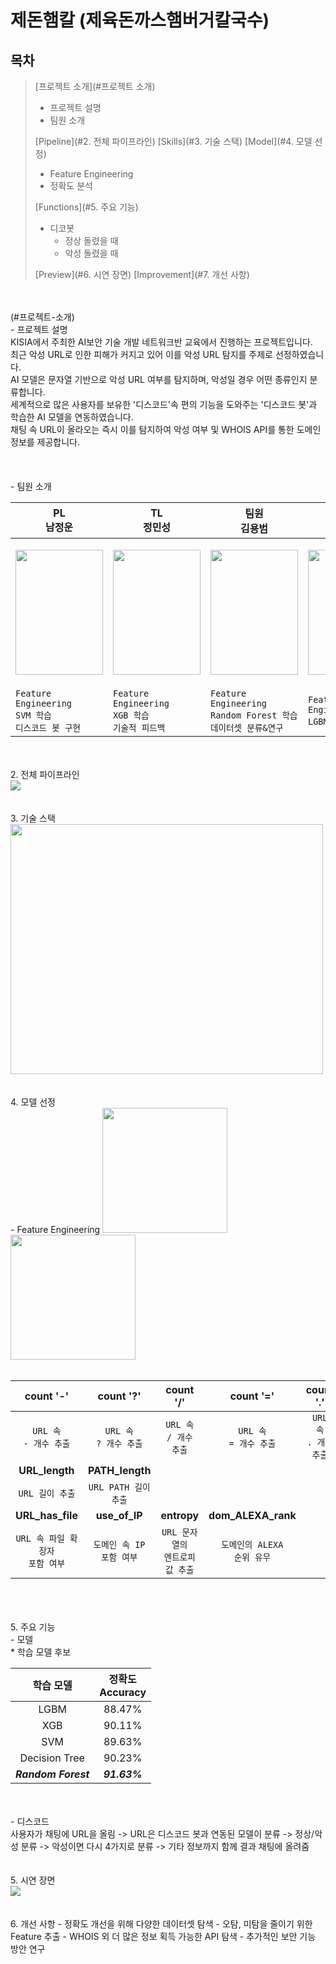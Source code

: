 제돈햄칼 (제육돈까스햄버거칼국수)
==================================
## 목차

> [프로젝트 소개](#프로젝트 소개)
>   - 프로젝트 설명
>   - 팀원 소개
>
> [Pipeline](#2. 전체 파이프라인)
> [Skills](#3. 기술 스택)
> [Model](#4. 모델 선정)
>
>   - Feature Engineering
>   - 정확도 분석
>  
> [Functions](#5. 주요 기능)
>  - 디코봇
>       - 정상 돌렸을 때
>       - 악성 돌렸을 때
>
> [Preview](#6. 시연 장면)
> [Improvement](#7. 개선 사항)
<br>
<br>
(#프로젝트-소개)
<br>
- 프로젝트 설명
<br>
KISIA에서 주최한 AI보안 기술 개발 네트워크반 교육에서 진행하는 프로젝트입니다.
<br>
최근 악성 URL로 인한 피해가 커지고 있어 이를 악성 URL 탐지를 주제로 선정하였습니다.
<br>
AI 모델은 문자열 기반으로 악성 URL 여부를 탐지하며, 악성일 경우 어떤 종류인지 분류합니다.
<br>
세계적으로 많은 사용자를 보유한 '디스코드'속 편의 기능을 도와주는 '디스코드 봇'과 학습한 AI 모델을 연동하였습니다.
<br>
채팅 속 URL이 올라오는 즉시 이를 탐지하여 악성 여부 및 WHOIS API를 통한 도메인 정보를 제공합니다.
<br>
<br>
<br>
<br>
- 팀원 소개
<br>

| PL<br>남정운                                                                                                                                | TL<br>정민성                                                                                                                                | 팀원<br>김용범                                                                                                                              | 팀원<br>강승구                                                                                                                              | 팀원<br>한승헌                                                                                                                              |
|---------------------------------------------------------------------------------------------------------------------------------------------|---------------------------------------------------------------------------------------------------------------------------------------------|---------------------------------------------------------------------------------------------------------------------------------------------|---------------------------------------------------------------------------------------------------------------------------------------------|---------------------------------------------------------------------------------------------------------------------------------------------|
| <p align="center"><img src="https://github.com/user-attachments/assets/17984ec1-4d16-427e-89ed-ca4e42478b62" width="140" height="200"/></p> | <p align="center"><img src="https://github.com/user-attachments/assets/020342da-9da4-45cf-a756-44d3f102d723" width="140" height="200"/></p> | <p align="center"><img src="https://github.com/user-attachments/assets/9fe7ca3b-eeb5-4984-b063-34545cdf2456" width="140" height="200"/></p> | <p align="center"><img src="https://github.com/user-attachments/assets/a5e88cbb-4696-461f-978f-edf95d58d054" width="140" height="200"/></p> | <p align="center"><img src="https://github.com/user-attachments/assets/0588dae5-edca-45d4-a85f-e4c8428e640c" width="140" height="200"/></p> |
| `Feature Engineering`<br>`SVM 학습`<br>`디스코드 봇 구현`                                                                             | `Feature Engineering`<br>`XGB 학습`<br>`기술적 피드백`                                                                                | `Feature Engineering`<br>`Random Forest 학습`<br>`데이터셋 분류&연구`                                                                 | `Feature Engineering`<br>`LGBM 학습`                                                                                                    | `Decision Tree 학습`<br>`학습 모델 분류`<br>`데이터셋 관리`                                                                           |



<br>
<br>
2. 전체 파이프라인
<br>
<img src="https://github.com/user-attachments/assets/7a25dca1-cace-4b46-bd9f-c58d62428ce3"/>
<br>
<br>
<br>
3. 기술 스택
<br>
<img src="https://github.com/user-attachments/assets/7c54e3c0-afd0-4a6d-a892-d87f937b2046" width="500" height="400"/>
<br>
<br>
<br>
4. 모델 선정
<br>
- Feature Engineering
<img src="https://github.com/user-attachments/assets/da7ce42a-4605-49af-9d5e-1a78a554e30d" width="200" height="200"/>
<img src="https://github.com/user-attachments/assets/94e40381-8369-4d8b-b794-ed5ecc70ed9d" width="200" height="200"/>
<br>
<br>

|         **count '-'**         |         **count '?'**         |         **count '/'**         |         **count '='**         |         **count '.'**         |
|:-----------------------------:|:-----------------------------:|:-----------------------------:|:-----------------------------:|:-----------------------------:|
| `URL 속`<br>`- 개수 추출` | `URL 속`<br>`? 개수 추출` | `URL 속`<br>`/ 개수 추출` | `URL 속`<br>`= 개수 추출` | `URL 속`<br>`. 개수 추출` |
|         **URL_length**        |        **PATH_length**        |                               |                               |                               |
|         `URL 길이 추출`         |      `URL PATH 길이 추출`       |                               |                               |                               |
|        **URL_has_file**       |         **use_of_IP**         |          **entropy**          |       **dom_ALEXA_rank**      |                               |
|  `URL 속 파일 확장자`<br>`포함 여부` | `도메인 속 IP`<br>`포함 여부` |   `URL 문자열의`<br>`엔트로피 값 추출`   |    `도메인의 ALEXA`<br>`순위 유무`   |                               |

<br>
<br>
<br>
5. 주요 기능
<br>
- 모델
<br>
* 학습 모델 후보
<br>

|      학습 모델      | 정확도<br>Accuracy |
|:-------------------:|:----------------------:|
|         LGBM        |         88.47%         |
|         XGB         |         90.11%         |
|         SVM         |         89.63%         |
|    Decision Tree    |         90.23%         |
| **_Random Forest_** |      **_91.63%_**      |

<br>
<br>
- 디스코드
<br>
사용자가 채팅에 URL을 올림 -> URL은 디스코드 봇과 연동된 모델이 분류 -> 정상/악성 분류 -> 악성이면 다시 4가지로 분류 -> 기타 정보까지 함께 결과 채팅에 올려줌
<br>
<br>
<br>
5. 시연 장면
<br>
<img src="https://github.com/user-attachments/assets/25d2460a-c5cd-4b45-b7c9-8a44eaeaea84"/>
<br>
<br>
<br>
6. 개선 사항
- 정확도 개선을 위해 다양한 데이터셋 탐색
- 오탐, 미탐을 줄이기 위한 Feature 추출
- WHOIS 외 더 많은 정보 획득 가능한 API 탐색
- 추가적인 보안 기능 방안 연구

